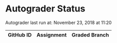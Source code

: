 # Autograder Status
Autograder last run at: November 23, 2018 at 11:20

| GitHub ID | Assignment | Graded Branch |
|-----------|------------|---------------|
